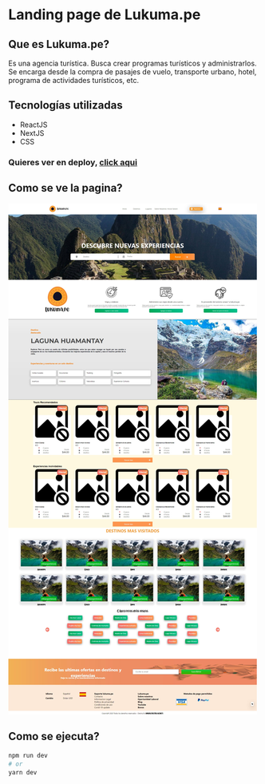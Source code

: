 # Landing page de Lukuma.pe

## Que es Lukuma.pe?

Es una agencia turística. Busca crear programas turísticos y administrarlos. Se encarga desde la compra de pasajes de vuelo, transporte urbano, hotel, programa de actividades turísticos, etc.

## Tecnologías utilizadas

- ReactJS
- NextJS
- CSS

### Quieres ver en deploy, [click aqui](https://lukuma-frontend.vercel.app/)

## Como se ve la pagina?

![Captura web](https://github.com/Sisterno/Lukuma-frontend/blob/master/img/capt.jpeg)

## Como se ejecuta?

```bash
npm run dev
# or
yarn dev
```

